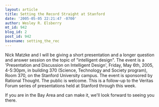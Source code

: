 ```yaml
---
layout: article
title: Setting the Record Straight at Stanford
date: '2005-05-05 22:21:47 -0700'
author: Wesley R. Elsberry
mt_id: 942
blog_id: 2
post_id: 942
basename: setting_the_rec
---
```

Nick Matzke and I will be giving a short presentation and a longer question and answer session on the topic of "intelligent design". The event is a 'Presentation and Discussion on Intelligent Design', Friday, May 6th, 2005, 4-5:30pm, in building 370 (Science, Technology and Society program), Room 370, on the Stanford University campus. The event is sponsored by Rational Thought. The public is welcome. This is a follow-up to the Veritas Forum series of presentations held at Stanford through this week.

If you are in the Bay Area and can make it, we'll look forward to seeing you there.
